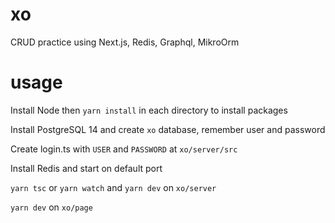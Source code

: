 # xo
CRUD practice using Next.js, Redis, Graphql, MikroOrm

# usage
Install Node then `yarn install` in each directory to install packages 

Install PostgreSQL 14 and create `xo` database, remember user and password

Create login.ts with `USER` and `PASSWORD` at `xo/server/src`

Install Redis and start on default port

`yarn tsc` or `yarn watch` and `yarn dev` on `xo/server`

`yarn dev` on `xo/page`
